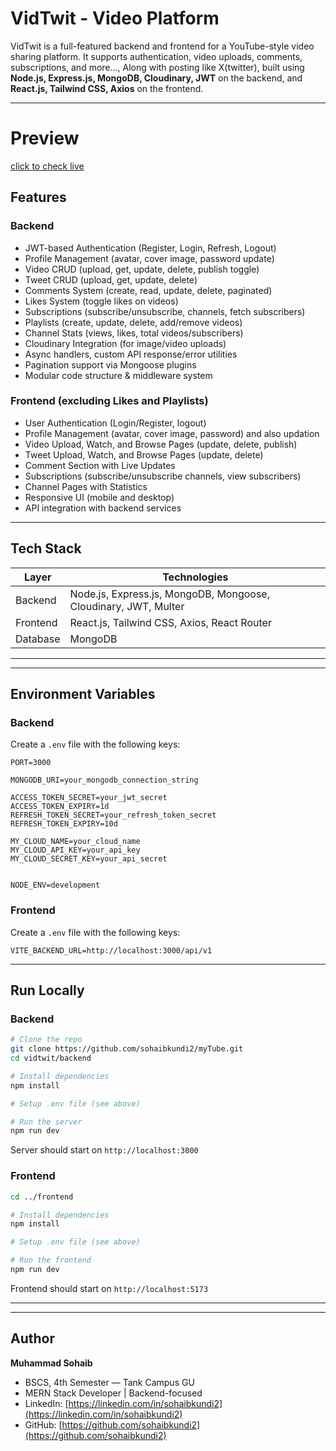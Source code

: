 # VidTwit - Video Platform

VidTwit is a full-featured backend and frontend for a YouTube-style video sharing platform. It supports authentication, video uploads, comments, subscriptions, and more..., Along with posting like X(twitter),  built using **Node.js, Express.js, MongoDB, Cloudinary, JWT** on the backend, and **React.js, Tailwind CSS, Axios** on the frontend.

---
# Preview
[click to check live](https://my-tube-red.vercel.app/)


## Features

### Backend
- JWT-based Authentication (Register, Login, Refresh, Logout)
- Profile Management (avatar, cover image, password update)
- Video CRUD (upload, get, update, delete, publish toggle)
- Tweet CRUD (upload, get, update, delete)
- Comments System (create, read, update, delete, paginated)
- Likes System (toggle likes on videos)
- Subscriptions (subscribe/unsubscribe, channels, fetch subscribers)
- Playlists (create, update, delete, add/remove videos)
- Channel Stats (views, likes, total videos/subscribers)
- Cloudinary Integration (for image/video uploads)
- Async handlers, custom API response/error utilities
- Pagination support via Mongoose plugins
- Modular code structure & middleware system

### Frontend (excluding Likes and Playlists)
- User Authentication (Login/Register, logout)
- Profile Management (avatar, cover image, password) and also updation
- Video Upload, Watch, and Browse Pages (update, delete, publish)
- Tweet Upload, Watch, and Browse Pages (update, delete)
- Comment Section with Live Updates
- Subscriptions (subscribe/unsubscribe channels, view subscribers)
- Channel Pages with Statistics
- Responsive UI (mobile and desktop)
- API integration with backend services

---

## Tech Stack

| Layer       | Technologies |
|-------------|--------------|
| Backend     | Node.js, Express.js, MongoDB, Mongoose, Cloudinary, JWT, Multer |
| Frontend    | React.js, Tailwind CSS, Axios, React Router |
| Database    | MongoDB |

---

---

## Environment Variables

### Backend
Create a `.env` file with the following keys:
```env
PORT=3000

MONGODB_URI=your_mongodb_connection_string

ACCESS_TOKEN_SECRET=your_jwt_secret
ACCESS_TOKEN_EXPIRY=1d
REFRESH_TOKEN_SECRET=your_refresh_token_secret
REFRESH_TOKEN_EXPIRY=10d

MY_CLOUD_NAME=your_cloud_name
MY_CLOUD_API_KEY=your_api_key
MY_CLOUD_SECRET_KEY=your_api_secret


NODE_ENV=development
```

### Frontend
Create a `.env` file with the following keys:
```env
VITE_BACKEND_URL=http://localhost:3000/api/v1
```

---

## Run Locally

### Backend
```bash
# Clone the repo
git clone https://github.com/sohaibkundi2/myTube.git
cd vidtwit/backend

# Install dependencies
npm install

# Setup .env file (see above)

# Run the server
npm run dev
```

Server should start on `http://localhost:3000`

### Frontend
```bash
cd ../frontend

# Install dependencies
npm install

# Setup .env file (see above)

# Run the frontend
npm run dev
```

Frontend should start on `http://localhost:5173`

---



---

## Author

**Muhammad Sohaib**  
- BSCS, 4th Semester — Tank Campus GU 
- MERN Stack Developer | Backend-focused  
- LinkedIn: [https://linkedin.com/in/sohaibkundi2](https://linkedin.com/in/sohaibkundi2)  
- GitHub: [https://github.com/sohaibkundi2](https://github.com/sohaibkundi2)
